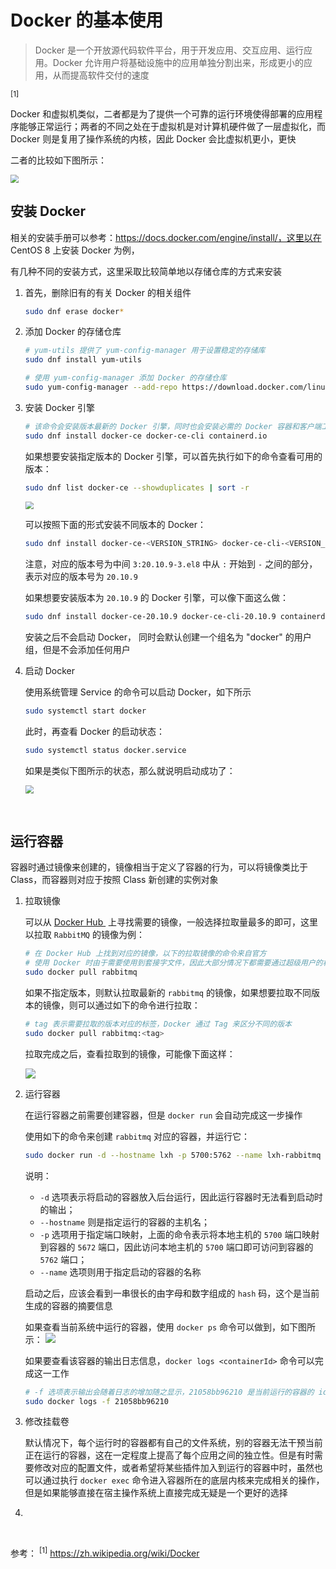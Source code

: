 # Docker 的基本使用

> Docker 是一个开放源代码软件平台，用于开发应用、交互应用、运行应用。Docker 允许用户将基础设施中的应用单独分割出来，形成更小的应用，从而提高软件交付的速度

<sup>[1]</sup> 

Docker 和虚拟机类似，二者都是为了提供一个可靠的运行环境使得部署的应用程序能够正常运行；两者的不同之处在于虚拟机是对计算机硬件做了一层虚拟化，而 Docker 则是复用了操作系统的内核，因此 Docker 会比虚拟机更小，更快

二者的比较如下图所示：

<img src="https://s6.jpg.cm/2022/01/11/Lsq7NQ.png" style="zoom:80%" />

<br />

## 安装 Docker 

相关的安装手册可以参考：https://docs.docker.com/engine/install/，这里以在 CentOS 8 上安装 Docker 为例，

有几种不同的安装方式，这里采取比较简单地以存储仓库的方式来安装

1. 首先，删除旧有的有关 Docker 的相关组件

    ```bash
    sudo dnf erase docker*
    ```

2. 添加 Docker 的存储仓库

    ```bash
    # yum-utils 提供了 yum-config-manager 用于设置稳定的存储库
    sudo dnf install yum-utils
    
    # 使用 yum-config-manager 添加 Docker 的存储仓库
    sudo yum-config-manager --add-repo https://download.docker.com/linux/centos/docker-ce.repo
    ```

3. 安装 Docker 引擎

    ```bash
    # 该命令会安装版本最新的 Docker 引擎，同时也会安装必需的 Docker 容器和客户端工具
    sudo dnf install docker-ce docker-ce-cli containerd.io
    ```

    如果想要安装指定版本的 Docker 引擎，可以首先执行如下的命令查看可用的版本：

    ```bash
    sudo dnf list docker-ce --showduplicates | sort -r
    ```

    <img src="https://s6.jpg.cm/2022/01/11/Ls544i.png" style="zoom:80%" />

    可以按照下面的形式安装不同版本的 Docker：

    ```bash
    sudo dnf install docker-ce-<VERSION_STRING> docker-ce-cli-<VERSION_STRING> containerd.io
    ```

    注意，对应的版本号为中间 `3:20.10.9-3.el8` 中从 `:` 开始到 `-` 之间的部分，表示对应的版本号为 `20.10.9`

    如果想要安装版本为 `20.10.9` 的 Docker 引擎，可以像下面这么做：

    ```bash
    sudo dnf install docker-ce-20.10.9 docker-ce-cli-20.10.9 containerd.io
    ```

    安装之后不会启动 Docker， 同时会默认创建一个组名为 "docker" 的用户组，但是不会添加任何用户

4. 启动 Docker

    使用系统管理 Service 的命令可以启动 Docker，如下所示

    ```bash
    sudo systemctl start docker
    ```

    此时，再查看 Docker 的启动状态：

    ```bash
    sudo systemctl status docker.service
    ```

    如果是类似下图所示的状态，那么就说明启动成功了：

    <img src="https://s6.jpg.cm/2022/01/11/Ls7heH.png" style="zoom:80%" />

<br />

## 运行容器

容器时通过镜像来创建的，镜像相当于定义了容器的行为，可以将镜像类比于 Class，而容器则对应于按照 Class 新创建的实例对象

1. 拉取镜像

    可以从 <a href="https://hub.docker.com/"> Docker Hub </a> 上寻找需要的镜像，一般选择拉取量最多的即可，这里以拉取 `RabbitMQ` 的镜像为例：

    ```bash
    # 在 Docker Hub 上找到对应的镜像，以下的拉取镜像的命令来自官方
    # 使用 Docker 时由于需要使用到套接字文件，因此大部分情况下都需要通过超级用户的权限来执行 Docker 命令
    sudo docker pull rabbitmq
    ```

    如果不指定版本，则默认拉取最新的 `rabbitmq` 的镜像，如果想要拉取不同版本的镜像，则可以通过如下的命令进行拉取：

    ```bash
    # tag 表示需要拉取的版本对应的标签，Docker 通过 Tag 来区分不同的版本
    sudo docker pull rabbitmq:<tag>
    ```

    拉取完成之后，查看拉取到的镜像，可能像下面这样：

    <img src="https://s6.jpg.cm/2022/01/11/LslCLU.png" style="zoom:100%" />

2. 运行容器

    在运行容器之前需要创建容器，但是 `docker run` 会自动完成这一步操作

    使用如下的命令来创建 `rabbitmq` 对应的容器，并运行它：

    ```bash
    sudo docker run -d --hostname lxh -p 5700:5762 --name lxh-rabbitmq rabbitmq 
    ```

    说明：

    - `-d` 选项表示将启动的容器放入后台运行，因此运行容器时无法看到启动时的输出；
    - `--hostname` 则是指定运行的容器的主机名；
    - `-p` 选项用于指定端口映射，上面的命令表示将本地主机的 `5700` 端口映射到容器的 `5672` 端口，因此访问本地主机的 `5700` 端口即可访问到容器的 `5762` 端口；
    - `--name` 选项则用于指定启动的容器的名称

    启动之后，应该会看到一串很长的由字母和数字组成的 `hash` 码，这个是当前生成的容器的摘要信息

    如果查看当前系统中运行的容器，使用 `docker ps` 命令可以做到，如下图所示：
    <img src="https://s6.jpg.cm/2022/01/11/Ls6r88.png" style="zoom:100%" />

    如果要查看该容器的输出日志信息，`docker logs <containerId>` 命令可以完成这一工作

    ```bash
    # -f 选项表示输出会随着日志的增加随之显示，21058bb96210 是当前运行的容器的 id
    sudo docker logs -f 21058bb96210 
    ```

3. 修改挂载卷

    默认情况下，每个运行时的容器都有自己的文件系统，别的容器无法干预当前正在运行的容器，这在一定程度上提高了每个应用之间的独立性。但是有时需要修改对应的配置文件，或者希望将某些插件加入到运行的容器中时，虽然也可以通过执行 `docker exec` 命令进入容器所在的底层内核来完成相关的操作，但是如果能够直接在宿主操作系统上直接完成无疑是一个更好的选择

    

4. 





<br />

参考：
<sup>[1]</sup> https://zh.wikipedia.org/wiki/Docker